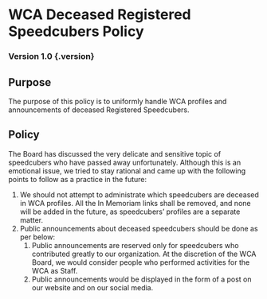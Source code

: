 # WCA Deceased Registered Speedcubers Policy

### Version 1.0 {.version}

## Purpose
The purpose of this policy is to uniformly handle WCA profiles and announcements of deceased Registered Speedcubers.

## Policy
The Board has discussed the very delicate and sensitive topic of speedcubers who have passed away unfortunately. Although this is an emotional issue, we tried to stay rational and came up with the following points to follow as a practice in the future:

1. We should not attempt to administrate which speedcubers are deceased in WCA profiles. All the In Memoriam links shall be removed, and none will be added in the future, as speedcubers’ profiles are a separate matter.
2. Public announcements about deceased speedcubers should be done as per below:
   1. Public announcements are reserved only for speedcubers who contributed greatly to our organization. At the discretion of the WCA Board, we would consider people who performed activities for the WCA as Staff.
   2. Public announcements would be displayed in the form of a post on our website and on our social media.

